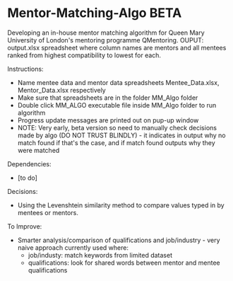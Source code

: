 # Mentor-Matching-Algo BETA
Developing an in-house mentor matching algorithm for Queen Mary University of London's mentoring programme QMentoring.
OUPUT: output.xlsx spreadsheet where column names are mentors and all mentees ranked from highest compatibility to lowest for each.

Instructions:
- Name mentee data and mentor data spreadsheets Mentee_Data.xlsx, Mentor_Data.xlsx respectively
- Make sure that spreadsheets are in the folder MM_Algo folder
- Double click MM_ALGO executable file inside MM_Algo folder to run algorithm
- Progress update messages are printed out on pup-up window
- NOTE: Very early, beta version so need to manually check decisions made by algo (DO NOT TRUST BLINDLY) - it indicates in output why no match found if that's the case, and if match found outputs why they were matched


Dependencies:
- [to do]

Decisions:
- Using the Levenshtein similarity method to compare values typed in by mentees or mentors.

To Improve: 
- Smarter analysis/comparison of qualifications and job/industry - very naive approach currently used where:
    - job/industy: match keywords from limited dataset
    - qualifications: look for shared words between mentor and mentee qualifications

